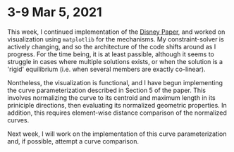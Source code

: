 # 3-9 Mar 5, 2021
This week, I continued implementation of the [Disney Paper](https://s3-us-west-1.amazonaws.com/disneyresearch/wp-content/uploads/20140804211255/CDMC1.pdf), and worked on visualization using `matplotlib` for the mechanisms.  My constraint-solver is actively changing, and so the architecture of the code shifts around as I progress.  For the time being, it is at least passible, although it seems to struggle in cases where multiple solutions exists, or when the solution is a 'rigid' equilibrium (i.e. when several members are exactly co-linear). 

Nontheless, the visualization is functional, and I have begun implementing the curve parameterization described in Section 5 of the paper.  This involves normalizing the curve to its centroid and maximum length in its priniciple directions, then evaluating its normalized geometric properties.  In addition, this requires element-wise distance comparison of the normalized curves.

Next week, I will work on the implementation of this curve parameterization and, if possible, attempt a curve comparison.